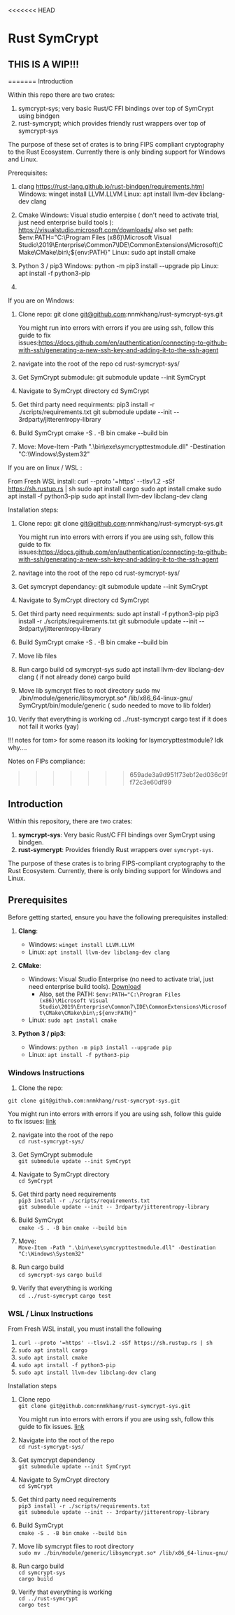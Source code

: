 <<<<<<< HEAD
# Rust SymCrypt

## THIS IS A WIP!!!
=======
Introduction

Within this repo there are two crates:
1. symcrypt-sys; very basic Rust/C FFI bindings over top of SymCrypt using bindgen
2. rust-symcrypt; which provides friendly rust wrappers over top of symcrypt-sys

The purpose of these set of crates is to bring FIPS compliant cryptography to the Rust Ecosystem. Currently there is only binding support for 
Windows and Linux. 


Prerequisites: 

1. clang https://rust-lang.github.io/rust-bindgen/requirements.html 
    Windows: winget install LLVM.LLVM
    Linux: apt install llvm-dev libclang-dev clang

2. Cmake 
    Windows: Visual studio enterpise ( don't need to activate trial, just need enterprise build tools ): https://visualstudio.microsoft.com/downloads/
    also set path: $env:PATH="C:\Program Files (x86)\Microsoft Visual Studio\2019\Enterprise\Common7\IDE\CommonExtensions\Microsoft\CMake\CMake\bin\;${env:PATH}"
    Linux: sudo apt install cmake

3. Python 3 / pip3
    Windows: python -m pip3 install --upgrade pip
    Linux: apt install -f python3-pip 

4. 



If you are on Windows:

1. Clone repo:
    git clone git@github.com:nnmkhang/rust-symcrypt-sys.git

    You might run into errors with errors if you are using ssh, follow this guide to fix issues:https://docs.github.com/en/authentication/connecting-to-github-with-ssh/generating-a-new-ssh-key-and-adding-it-to-the-ssh-agent

2. navigate into the root of the repo 
    cd rust-symcrypt-sys/

3. Get SymCrypt submodule: 
    git submodule update --init SymCrypt

4. Navigate to SymCrypt directory 
    cd SymCrypt

5. Get third party need requirments:
    pip3 install -r ./scripts/requirements.txt
    git submodule update --init -- 3rdparty/jitterentropy-library

6. Build SymCrypt
    cmake -S . -B bin
    cmake --build bin

7. Move:
    Move-Item -Path ".\bin\exe\symcrypttestmodule.dll" -Destination "C:\Windows\System32"






If you are on linux / WSL :

From Fresh WSL install:
curl --proto '=https' --tlsv1.2 -sSf https://sh.rustup.rs | sh
sudo apt install cargo
sudo apt install cmake
sudo apt install -f python3-pip 
sudo apt install llvm-dev libclang-dev clang



Installation steps:

1. Clone repo:
    git clone git@github.com:nnmkhang/rust-symcrypt-sys.git

    You might run into errors with errors if you are using ssh, follow this guide to fix issues:https://docs.github.com/en/authentication/connecting-to-github-with-ssh/generating-a-new-ssh-key-and-adding-it-to-the-ssh-agent

2. navitage into the root of the repo 
    cd rust-symcrypt-sys/

3. Get symcrypt dependancy: 
    git submodule update --init SymCrypt

4. Navigate to SymCrypt directory 
    cd SymCrypt

5. Get third party need requirments:
    sudo apt install -f python3-pip 
    pip3 install -r ./scripts/requirements.txt
    git submodule update --init -- 3rdparty/jitterentropy-library

6. Build SymCrypt
    cmake -S . -B bin
    cmake --build bin

7. Move lib files

8. Run cargo build 
    cd symcrypt-sys
    sudo apt install llvm-dev libclang-dev clang ( if not already done)
    cargo build
    

9. Move lib symcrypt files to root directory
    sudo mv ./bin/module/generic/libsymcrypt.so* /lib/x86_64-linux-gnu/ 
    SymCrypt/bin/module/generic ( sudo needed to move to lib folder)




3. Verify that everything is working
    cd ../rust-symcrypt
    cargo test
    if it does not fail it works (yay)








!!! notes for tom> for some reason its looking for lsymcrypttestmodule? Idk why....








Notes on FIPs compliance: 



>>>>>>> 659ade3a9d951f73ebf2ed036c9ff72c3e60df99

## Introduction

Within this repository, there are two crates:

1. **symcrypt-sys**: Very basic Rust/C FFI bindings over SymCrypt using bindgen.
2. **rust-symcrypt**: Provides friendly Rust wrappers over `symcrypt-sys`.

The purpose of these crates is to bring FIPS-compliant cryptography to the Rust Ecosystem. Currently, there is only binding support for Windows and Linux.

## Prerequisites

Before getting started, ensure you have the following prerequisites installed:

1. **Clang**:
   - Windows: `winget install LLVM.LLVM`
   - Linux: `apt install llvm-dev libclang-dev clang`

2. **CMake**:
   - Windows: Visual Studio Enterprise (no need to activate trial, just need enterprise build tools). [Download](https://visualstudio.microsoft.com/downloads/)
     - Also, set the PATH: `$env:PATH="C:\Program Files (x86)\Microsoft Visual Studio\2019\Enterprise\Common7\IDE\CommonExtensions\Microsoft\CMake\CMake\bin\;${env:PATH}"`
   - Linux: `sudo apt install cmake`

3. **Python 3 / pip3**:
   - Windows: `python -m pip3 install --upgrade pip`
   - Linux: `apt install -f python3-pip`

### Windows Instructions

1. Clone the repo:  

`git clone git@github.com:nnmkhang/rust-symcrypt-sys.git`   

You might run into errors with errors if you are using ssh, follow this guide to fix issues: [link](https://docs.github.com/en/authentication/connecting-to-github-with-ssh/generating-a-new-ssh-key-and-adding-it-to-the-ssh-agent)

2. navigate into the root of the repo  
    `cd rust-symcrypt-sys/`

3. Get SymCrypt submodule    
    `git submodule update --init SymCrypt` 

4. Navigate to SymCrypt directory   
    `cd SymCrypt`

5. Get third party need requirements      
    `pip3 install -r ./scripts/requirements.txt`     
    `git submodule update --init -- 3rdparty/jitterentropy-library`

6. Build SymCrypt  
    `cmake -S . -B bin`
    `cmake --build bin`

7. Move:  
    `Move-Item -Path ".\bin\exe\symcrypttestmodule.dll" -Destination "C:\Windows\System32"`

8. Run cargo build   
    `cd symcrypt-sys`
    `cargo build`
    

9. Verify that everything is working  
    `cd ../rust-symcrypt`
    `cargo test`




### WSL / Linux Instructions

From Fresh WSL install, you must install the following   

1. `curl --proto '=https' --tlsv1.2 -sSf https://sh.rustup.rs | sh`
2. `sudo apt install cargo`
3. `sudo apt install cmake`
4. `sudo apt install -f python3-pip`
5. `sudo apt install llvm-dev libclang-dev clang`

Installation steps  

1. Clone repo     
    `git clone git@github.com:nnmkhang/rust-symcrypt-sys.git`

    You might run into errors with errors if you are using ssh, follow this guide to fix issues. [link](https://docs.github.com/en/authentication/connecting-to-github-with-ssh/generating-a-new-ssh-key-and-adding-it-to-the-ssh-agent)

2.  Navigate into the root of the repo    
    `cd rust-symcrypt-sys/`

3. Get symcrypt dependency    
    `git submodule update --init SymCrypt`

4. Navigate to SymCrypt directory     
    `cd SymCrypt`

5. Get third party need requirements  
    `pip3 install -r ./scripts/requirements.txt`    
    `git submodule update --init -- 3rdparty/jitterentropy-library`

6. Build SymCrypt  
    `cmake -S . -B bin`
    `cmake --build bin`

7. Move lib symcrypt files to root directory  
    `sudo mv ./bin/module/generic/libsymcrypt.so* /lib/x86_64-linux-gnu/`

8. Run cargo build   
    `cd symcrypt-sys`  
    `cargo build`
    

9. Verify that everything is working  
    `cd ../rust-symcrypt`  
    `cargo test`
    
